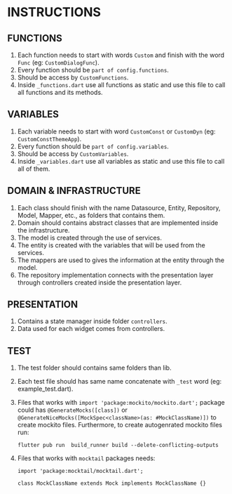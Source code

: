 # INSTRUCTIONS


## FUNCTIONS
1. Each function needs to start with words `Custom` and finish with the word `Func` (eg: `CustomDialogFunc`).
2. Every function should be `part of config.functions`.
3. Should be access by `CustomFunctions`.
4. Inside `_functions.dart` use all functions as static and use this file to call all functions and its methods.

## VARIABLES
1. Each variable needs to start with word `CustomConst` or `CustomDyn` (eg: `CustomConstThemeApp`).
2. Every function should be `part of config.variables`.
3. Should be access by `CustomVariables`.
4. Inside `_variables.dart` use all variables as static and use this file to call all of them.

## DOMAIN & INFRASTRUCTURE
1. Each class should finish with the name Datasource, Entity, Repository, Model, Mapper, etc., as folders that contains them.
2. Domain should contains abstract classes that are implemented inside the infrastructure.
3. The model is created through the use of services.
4. The entity is created with the variables that will be used from the services.
5. The mappers are used to gives the information at the entity through the model.
6. The repository implementation connects with the presentation layer through controllers created inside the presentation layer.

## PRESENTATION
1. Contains a state manager inside folder `controllers`.
2. Data used for each widget comes from controllers.

## TEST
1. The test folder should contains same folders than lib. 
2. Each test file should has same name concatenate with `_test` word (eg: example_test.dart).
3. Files that works with `import 'package:mockito/mockito.dart';` package could has `@GenerateMocks([class])` or `@GenerateNiceMocks([MockSpec<className>(as: #MockClassName)])` to create mockito files. Furthermore, to create autogenrated mockito files run:

    ```flutter pub run  build_runner build --delete-conflicting-outputs```
    
4. Files that works with `mocktail` packages needs:

    ```import 'package:mocktail/mocktail.dart'; ```

    ```class MockClassName extends Mock implements MockClassName {}```